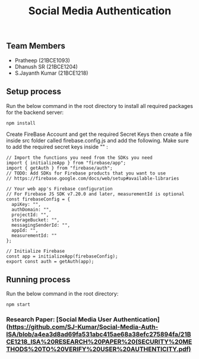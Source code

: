 <h1 align="center">Social Media Authentication</h1>
<br>

## Team Members

- Pratheep (21BCE1093)
- Dhanush SR (21BCE1204)
- S.Jayanth Kumar (21BCE1218)

## Setup process

Run the below command in the root directory to install all required packages for the backend server:

```
npm install
```

Create FireBase Account and get the required Secret Keys then create a file inside src folder called firebase.config.js and add the following. Make sure to add the required secret keys inside "" :

```
// Import the functions you need from the SDKs you need
import { initializeApp } from "firebase/app";
import { getAuth } from "firebase/auth";
// TODO: Add SDKs for Firebase products that you want to use
// https://firebase.google.com/docs/web/setup#available-libraries

// Your web app's Firebase configuration
// For Firebase JS SDK v7.20.0 and later, measurementId is optional
const firebaseConfig = {
  apiKey: "",
  authDomain: "",
  projectId: "",
  storageBucket: "",
  messagingSenderId: "",
  appId: "",
  measurementId: ""
};

// Initialize Firebase
const app = initializeApp(firebaseConfig);
export const auth = getAuth(app);
```

## Running process

Run the below command in the root directory:

```
npm start

```

### Research Paper: [Social Media User Authentication](https://github.com/SJ-Kumar/Social-Media-Auth-ISA/blob/a4ea3d8ad69fa531abc415ae68a38efc275894fa/21BCE1218_ISA%20RESEARCH%20PAPER%20(SECURITY%20METHODS%20TO%20VERIFY%20USER%20AUTHENTICITY.pdf)

